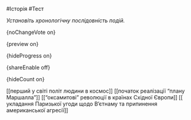 #Історія #Тест

*Установіть хронологічну послідовність подій.*

{noChangeVote on}

{preview on}

{hideProgress on}

{shareEnable off}

{hideCount on}

[[перший у світі політ людини в космос]]
[[початок реалізації “плану Маршалла”]]
[[“оксамитові” революції в країнах Східної Європи]]
[[	укладання Паризької угоди щодо В’єтнаму та припинення американської агресії]]
